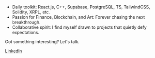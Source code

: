 - Daily toolkit: React.js, C++, Supabase, PostgreSQL, TS, TailwindCSS, Solidity, XRPL, etc.
- Passion for Finance, Blockchain, and Art: Forever chasing the next breakthrough.
- Collaborative spirit: I find myself drawn to projects that quietly defy expectations.

Got something interesting? Let's talk.

[LinkedIn](https://www.linkedin.com/in/guillermodsm/)
